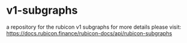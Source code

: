 # v1-subgraphs
a repository for the rubicon v1 subgraphs
for more details please visit: https://docs.rubicon.finance/rubicon-docs/api/rubicon-subgraphs
